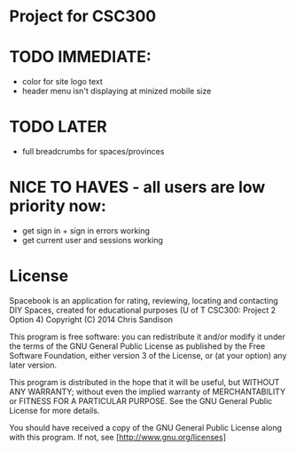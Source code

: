 # Project for CSC300

# TODO IMMEDIATE:
* color for site logo text
* header menu isn't displaying at minized mobile size

# TODO LATER
* full breadcrumbs for spaces/provinces

# NICE TO HAVES - all users are low priority now:
* get sign in + sign in errors working
* get current user and sessions working


# License

Spacebook is an application for rating, reviewing, locating and contacting DIY Spaces, created for educational purposes (U of T CSC300: Project 2 Option 4)
Copyright (C) 2014 Chris Sandison

This program is free software: you can redistribute it and/or modify
it under the terms of the GNU General Public License as published by
the Free Software Foundation, either version 3 of the License, or
(at your option) any later version.

This program is distributed in the hope that it will be useful,
but WITHOUT ANY WARRANTY; without even the implied warranty of
MERCHANTABILITY or FITNESS FOR A PARTICULAR PURPOSE.  See the
GNU General Public License for more details.

You should have received a copy of the GNU General Public License
along with this program.  If not, see [http://www.gnu.org/licenses]